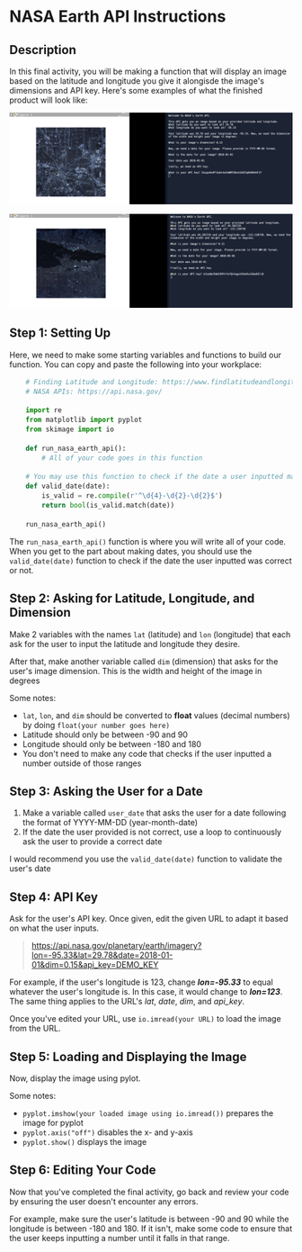 # NASA Earth API Instructions

## Description

In this final activity, you will be making a function that will display an image based on the latitude and longitude you give it alongisde the image's dimensions and API key. Here's some examples of what the finished product will look like:

![snap1](snapshot1.png)

![snap2](snapshot2.png)

## Step 1: Setting Up

Here, we need to make some starting variables and functions to build our function. You can copy and paste the following into your workplace:

```python
    # Finding Latitude and Longitude: https://www.findlatitudeandlongitude.com/
    # NASA APIs: https://api.nasa.gov/

    import re
    from matplotlib import pyplot
    from skimage import io

    def run_nasa_earth_api():
        # All of your code goes in this function

    # You may use this function to check if the date a user inputted matches our format or not
    def valid_date(date):
        is_valid = re.compile(r'^\d{4}-\d{2}-\d{2}$')
        return bool(is_valid.match(date))

    run_nasa_earth_api()
```

The ``run_nasa_earth_api()`` function is where you will write all of your code. When you get to the part about making dates, you should use the ``valid_date(date)`` function to check if the date the user inputted was correct or not.

## Step 2: Asking for Latitude, Longitude, and Dimension

Make 2 variables with the names ``lat`` (latitude) and ``lon`` (longitude) that each ask for the user to input the latitude and longitude they desire.

After that, make another variable called ``dim`` (dimension) that asks for the user's image dimension. This is the width and height of the image in degrees

Some notes:
- ``lat``, ``lon``, and ``dim`` should be converted to **float** values (decimal numbers) by doing ``float(your number goes here)``
- Latitude should only be between -90 and 90
- Longitude should only be between -180 and 180
- You don't need to make any code that checks if the user inputted a number outside of those ranges

## Step 3: Asking the User for a Date

1) Make a variable called ``user_date`` that asks the user for a date following the format of YYYY-MM-DD (year-month-date)
2) If the date the user provided is not correct, use a loop to continuously ask the user to provide a correct date

I would recommend you use the ``valid_date(date)`` function to validate the user's date

## Step 4: API Key

Ask for the user's API key. Once given, edit the given URL to adapt it based on what the user inputs.

>https://api.nasa.gov/planetary/earth/imagery?lon=-95.33&lat=29.78&date=2018-01-01&dim=0.15&api_key=DEMO_KEY

For example, if the user's longitude is 123, change ***lon=-95.33*** to equal whatever the user's longitude is. In this case, it would change to ***lon=123***. The same thing applies to the URL's *lat*, *date*, *dim*, and *api_key*.

Once you've edited your URL, use ``io.imread(your URL)`` to load the image from the URL.

## Step 5: Loading and Displaying the Image

Now, display the image using pylot.

Some notes:
- ``pyplot.imshow(your loaded image using io.imread())`` prepares the image for pyplot
- ``pyplot.axis("off")`` disables the x- and y-axis
- ``pyplot.show()`` displays the image

## Step 6: Editing Your Code

Now that you've completed the final activity, go back and review your code by ensuring the user doesn't encounter any errors.

For example, make sure the user's latitude is between -90 and 90 while the longitude is between -180 and 180. If it isn't, make some code to ensure that the user keeps inputting a number until it falls in that range.
